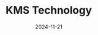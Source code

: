---  
layout: startup_page  
title: "KMS Technology"  
id: "kmstechnology.com"  
permalink: "/kmstechnologykmstechnology.com11212024/"  
website: "https://www.kms-technology.com"  
funding_round: "Strategic Investment"  
funding_amount: ""  
investors: "Sunstone Partners, Tree Line Capital Partners"  
about: "KMS Technology provides Digital Engineering, Data, AI, and consulting solutions to businesses globally. They offer tailored services leveraging onshore, nearshore, and offshore resources, helping organizations with their digital transformation needs across various industries. Their focus is on accelerating digital product development and speed-to-market."  
markets: "Digital Engineering, Data, AI, Consulting, Healthcare, Enterprise Software, Financial Services"  
hq: "Atlanta, Georgia, United States"  
founded_year: "2009"  
linkedin: "https://www.linkedin.com/company/kms-technology"  
twitter: "https://twitter.com/kmstechnology"  
instagram: ""  
facebook: "http://www.facebook.com/kmstechnology.page"  
crunchbase: "https://www.crunchbase.com/organization/kms-technology"  
pitchbook: "https://pitchbook.com/profiles/company/93700-09"  

date_display: "21-Nov-2024"  
date: "2024-11-21"

# SEO Optimization  
meta_title: "KMS Technology - Strategic Investment"  
meta_description: "KMS Technology, KMS Technology provides Digital Engineering, Data, AI, and consulting solutions to businesses globally. They offer tailored services leveraging onshor..."  
meta_keywords: "KMS Technology, Digital Engineering, Data, AI, Consulting, Healthcare, Enterprise Software, Financial Services, Strategic Investment funding"  
canonical_url: "https://startup.projectstartups.com/kmstechnologykmstechnology.com11212024/"  
---